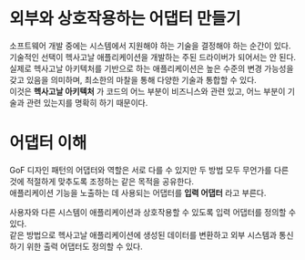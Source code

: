 # 외부와 상호작용하는 어댑터 만들기

소프트웨어 개발 중에는 시스템에서 지원해야 하는 기술을 결정해야 하는 순간이 있다.<br/>
기술적인 선택이 헥사고날 애플리케이션을 개발하는 주된 드라이버가 되어서는 안 된다.<br/>
실제로 헥사고날 아키텍처를 기반으로 하는 애플리케이션은 높은 수준의 변경 가능성을 갖고 있음을 의미하며, 최소한의 마찰을 통해 다양한 기술과 통합할 수 있다.<br/>
이것은 **헥사고날 아키텍처** 가 코드의 어느 부분이 비즈니스와 관련 있고, 어느 부분이 기술과 관련 있는지를 명확히 하기 때문이다.<br/>

# 어댑터 이해

GoF 디자인 패턴의 어댑터와 역할은 서로 다를 수 있지만 두 방법 모두 무언가를 다른 것에 적절하게 맞추도록 조정하는 같은 목적을 공유한다.<br/>
애플리케이션 기능을 노출하는 데 사용되는 어댑터를 **입력 어댑터** 라고 부른다.<br/>

사용자와 다른 시스템이 애플리케이션과 상호작용할 수 있도록 입력 어댑터를 정의할 수 있다.<br/>
같은 방법으로 헥사고날 애플리케이션에 생성된 데이터를 변환하고 외부 시스템과 통신하기 위한 출력 어댑터도 정의할 수 있다.<br/>
